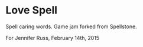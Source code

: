 # Love Spell
Spell caring words.  Game jam forked from Spellstone.

For Jennifer Russ, February 14th, 2015
